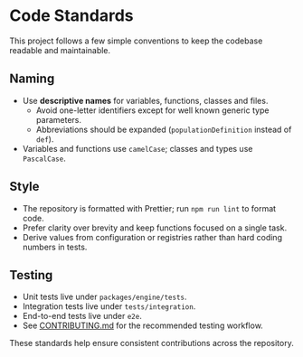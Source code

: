 # Code Standards

This project follows a few simple conventions to keep the codebase readable and
maintainable.

## Naming

- Use **descriptive names** for variables, functions, classes and files.
  - Avoid one-letter identifiers except for well known generic type parameters.
  - Abbreviations should be expanded (`populationDefinition` instead of `def`).
- Variables and functions use `camelCase`; classes and types use `PascalCase`.

## Style

- The repository is formatted with Prettier; run `npm run lint` to format code.
- Prefer clarity over brevity and keep functions focused on a single task.
- Derive values from configuration or registries rather than hard coding
  numbers in tests.

## Testing

- Unit tests live under `packages/engine/tests`.
- Integration tests live under `tests/integration`.
- End-to-end tests live under `e2e`.
- See [CONTRIBUTING.md](../CONTRIBUTING.md) for the recommended testing workflow.

These standards help ensure consistent contributions across the repository.
